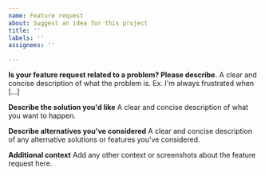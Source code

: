 ```yaml
---
name: Feature request
about: Suggest an idea for this project
title: ''
labels: ''
assignees: ''

---
```


<!--
Before opening a feature request, search for similar or duplicates and vote/comment instead.
This helps prioritize new features
-->

**Is your feature request related to a problem? Please describe.**
A clear and concise description of what the problem is. Ex. I'm always frustrated when [...]

**Describe the solution you'd like**
A clear and concise description of what you want to happen.

**Describe alternatives you've considered**
A clear and concise description of any alternative solutions or features you've considered.

**Additional context**
Add any other context or screenshots about the feature request here.
